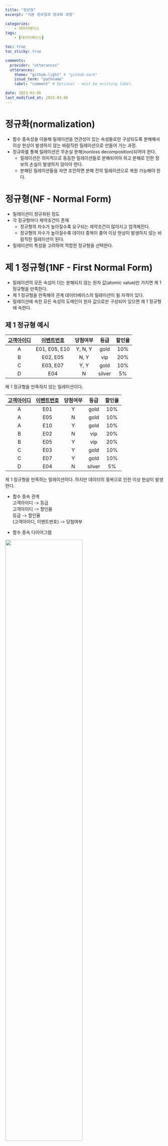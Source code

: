 ```yaml
---
title: "정규형"
excerpt: "기본 정규형과 정규화 과정"

categories:
    - 데이터베이스
tags:
    - [데이터베이스]

toc: true
toc_sticky: true

comments:
  provider: "utterances"
  utterances:
    theme: "github-light" # "github-dark"
    issue_term: "pathname"
    label: "comment" # Optional - must be existing label.

date: 2023-03-06
last_modified_at: 2023-03-06
---
```

# 정규화(normalization)  
- 함수 종속성을 이용해 릴레이션을 연관성이 있는 속성들로만 구성되도록 분해해서 이상 현상이 발생하지 않는 바람직한 릴레이션으로 만들어 가는 과정.  
- 정규화를 통해 릴레이션은 무손실 분해(nonloss decomposition)되어야 한다.  
  - 릴레이션은 의미적으로 동등한 릴레이션들로 분해되어야 하고 분해로 인한 정보의 손실이 발생하지 않아야 한다.  
  - 분해된 릴레이션들을 자연 조인하면 분해 전의 릴레이션으로 복원 가능해야 한다.  

# 정규형(NF - Normal Form)
- 릴레이션이 정규화된 정도  
- 각 정규형마다 제약조건이 존재  
  - 정규형의 차수가 높아질수록 요구되는 제약조건이 많아지고 엄격해진다.  
  - 정규형의 차수가 높아질수록 데이터 중복이 줄어 이상 현상이 발생하지 않는 바람직한 릴레이션이 된다.  
- 릴레이션의 특성을 고려하여 적합한 정규형을 선택한다.  

# 제 1 정규형(1NF - First Normal Form)
- 릴레이션의 모든 속성이 더는 분해되지 않는 원자 값(atomic value)만 가지면 제 1 정규형을 만족한다.  
- 제 1 정규형을 만족해야 관계 데이터베이스의 릴레이션이 될 자격이 있다.  
- 릴레이션에 속한 모든 속성의 도메인이 원자 값으로만 구성되어 있으면 제 1 정규형에 속한다.  

## 제 1 정규형 예시

|<u>고객아이디</u>|<u>이벤트번호</u>|당첨여부|등급|할인율|
|:-:|:-:|:-:|:-:|:-:|
|A|E01, E05, E10|Y, N, Y|gold|10%|
|B|E02, E05|N, Y|vip|20%|
|C|E03, E07|Y, Y|gold|10%|
|D|E04|N|silver|5%|

제 1 정규형을 만족하지 않는 릴레이션이다.  

|<u>고객아이디</u>|<u>이벤트번호</u>|당첨여부|등급|할인율|
|:-:|:-:|:-:|:-:|:-:|
|A|E01|Y|gold|10%|
|A|E05|N|gold|10%|
|A|E10|Y|gold|10%|
|B|E02|N|vip|20%|
|B|E05|Y|vip|20%|
|C|E03|Y|gold|10%|
|C|E07|Y|gold|10%|
|D|E04|N|silver|5%|

제 1 정규형을 만족하는 릴레이션이다. 하지만 데이터의 중복으로 인한 이상 현상이 발생한다.  

- 함수 종속 관계  
고객아이디 -> 등급  
고객아이디 -> 할인율  
등급 -> 할인율  
(고객아이디, 이벤트번호) -> 당첨여부  

- 함수 종속 다이어그램  
<img src="/assets/images/dataBase/1NF.jpeg" width="70%"> 

|<u>고객아이디</u>|<u>이벤트번호</u>|당첨여부|등급|할인율|
|:-:|:-:|:-:|:-:|:-:|
|A|E01|Y|vip|10%|
|A|E05|N|vip|10%|
|A|E10|Y|gold|10%|
|B|E02|N|vip|20%|
|B|E05|Y|vip|20%|
|C|E03|Y|gold|10%|
|C|E07|Y|gold|10%|
|~~D~~|~~E04~~|~~N~~|~~silver~~|~~5%~~|
|E|NULL|NULL|silver|5%|

제 1 정규형은 만족하지만 이상 현상이 발생하는 릴레이션이다. A고객은 데이터 불일치로 인한 갱신 이상이 생기고, D고객은 데이터 손실로 인한 삭제 이상이 생기며, E고객은 삽입 불가로 인한 삽입 이상이 생긴다.  
이상 현상의 발생 이유는 기본키에 완전 함수 종속되지 못한 등급과 할인율 때문이다. 기본키인 {고객아이디, 이벤트번호}에 완전 함수 종속되지 못하고 일부분인 고객아이디에 종속되는 등급과 할인율 속성이 존재하기 때문이다. 
이 문제를 해결하려면 부분 함수 종속이 제거되도록 이벤트참여 릴레이션을 분해하면 된다. 분해된 릴레이션은 제 2 정규형에 속하게 된다.  

# 제 2 정규형(2NF - Second Normal Form)
- 릴레이션이 제 1 정규형에 속하고, 기본키가 아닌 모든 속성이 기본키에 완전 함수 종속되면 제 2 정규형을 만족한다.  

## 제 2 정규형 예시
- 함수 종속 다이어그램  
<img src="/assets/images/dataBase/2NF.jpeg" width="70%">  

|<u>고객아이디</u>|등급|할인율|
|:-:|:-:|:-:|
|A|gold|10%|
|B|vip|20%|
|C|gold|10%|
|D|silver|5%|

고객 릴레이션  

|<u>고객아이디</u>|<u>이벤트번호</u>|당첨여부|
|:-:|:-:|:-:|
|A|E01|Y|
|A|E05|N|
|A|E10|Y|
|B|E02|N|
|B|E05|Y|
|C|E03|Y|
|C|E07|Y|
|D|E04|N|

이벤트참여 릴레이션  

고객 릴레이션과 이벤트참여 릴레이션은 모두 제 2 정규형에 속한다. 여기서 고객 릴레이션은 제 2 정규형을 만족하지만 이상 현상이 발생한다.  

|<u>고객아이디</u>|등급|할인율|
|:-:|:-:|:-:|
|A|gold|15%|
|~~B~~|~~vip~~|~~20%~~|
|C|gold|10%|
|D|silver|5%|
|NULL|bronze|1%|

A, C고객은 데이터 불일치로 인한 갱신 이상이 생긴다. gold등급의 할인율을 15%로 조정하기로 하고 일부 튜플만 갱신하게 되면 데이터 불일치가 발생한다.  
B고객은 데이터 손실로 인한 삭제 이상이 생긴다. vip라는 등급을 가진 아이디가 B가 유일하다면 B를 삭제하였을 때 vip등급의 할인율이 함께 소실된다.  
마지막 튜플은 삽입 불가로 인한 삽입 이상이 생긴다. bronze라는 등급을 새로 만들었을 때 등급이 bronze인 고객이 한명도 존재하지 않는다면 고객아이디가 NULL이 되므로 bronze등급의 할인율이 1%라는 정보를 삽입할 수 없게 된다.  
이상 현상의 발생이유는 이행적 함수 종속이 존재하기 때문이다. 고객아이디는 등급을 결정하고 등급은 할인율을 결정하므로 고객아이디도 할인율을 결정하게 된다. 이 문제를 해결하려면 이행적 함수 종속이 제거되도록 고객 릴레이션을 분해하면 된다. 분해된 릴레이션은 제 3 정규형에 속하게 된다.  

# 제 3 정규형(3NF - Third Normal Form)
- 릴레이션이 제 2 정규형에 속하고, 기본키가 아닌 모든 속성이 기본키에 이행적 함수 종속되지 않으면 제 3 정규형을 만족한다.  

## 제 3 정규형 예시  
<img src="/assets/images/dataBase/3NF.jpeg" width="70%">  

|<u>고객아이디</u>|등급|
|:-:|:-:|
|A|gold|
|B|vip|
|C|gold|
|D|silver|  

고객 릴레이션  

|<u>등급</u>|할인율|
|:-:|:-:|
|gold|10%|
|vip|20%|
|silver|5%|

고객등급 릴레이션  

고객 릴레이션과 고객등급 릴레이션은 모두 제 3 정규형에 속한다.  

# 정규화 예제
- (<u>학번</u>, 이름, 지도교수, 학과이름, 학과전화번호, <u>과목번호</u>, 성적, 시간, 회장이름, 동아리이름, 방번호)  
- 함수 종속  
  - 학번 -> 이름, 지도교수, 학과이름, 회장이름, 동아리이름, 방번호  
  - 학과이름 -> 학과전화번호  
  - 과목번호 -> 시간  
  - 학번, 과목번호 -> 성적  
  - 회장이름, 동아리이름 -> 방번호  

<img src="/assets/images/dataBase/1NF_EX.jpeg" width="70%">  

## 삽입/갱신/삭제 이상
수강신청을 하지 않은 학생에 대한 데이터는 릴레이션에 삽입할 수 없다. 기본키인 과목번호가 NULL이 되기 때문이다. 삽입을 하려면 임시 과목번호를 만들어야 하는 문제가 생긴다.  

한 명의 학생이 여러 과목을 수강하면 동일한 학생에 대해서 학번으로 정해지는 속성들이 모두 중복되어 튜플에 기재된다. 여기서 지도교수를 변경했을 때 모든 튜플을 수정하지 않으면 동일한 학생에 지도교수가 달라지는 갱신 이상이 생긴다.  

학생이 한 과목만 수강신청을 하면 학생에 대한 튜플이 하나만 존재하게 된다. 여기서 수강신청을 취소하면 과목번호에 대한 정보인 시간도 함께 삭제된다.  

## 제 2 정규형
모두 원자값으로 구성되어 있어 제 1 정규형을 만족한다고 가정.  

<img src="/assets/images/dataBase/2NF_EX.jpeg" width="70%">  

## 제 3 정규형
<img src="/assets/images/dataBase/3NF_EX.jpeg" width="70%">  

성적(<u>과목번호</u>, <u>학번</u>)  
학생(<u>학번</u>, 이름, 지도교수, 학과이름, 회장이름, 동아리이름, 방번호)  
과목(<u>과목번호</u>, 시간)  
학과(<u>학과이름</u>, 학과전화번호)  
동아리(<u>회장이름</u>, <u>동아리이름</u>, 방번호)  

